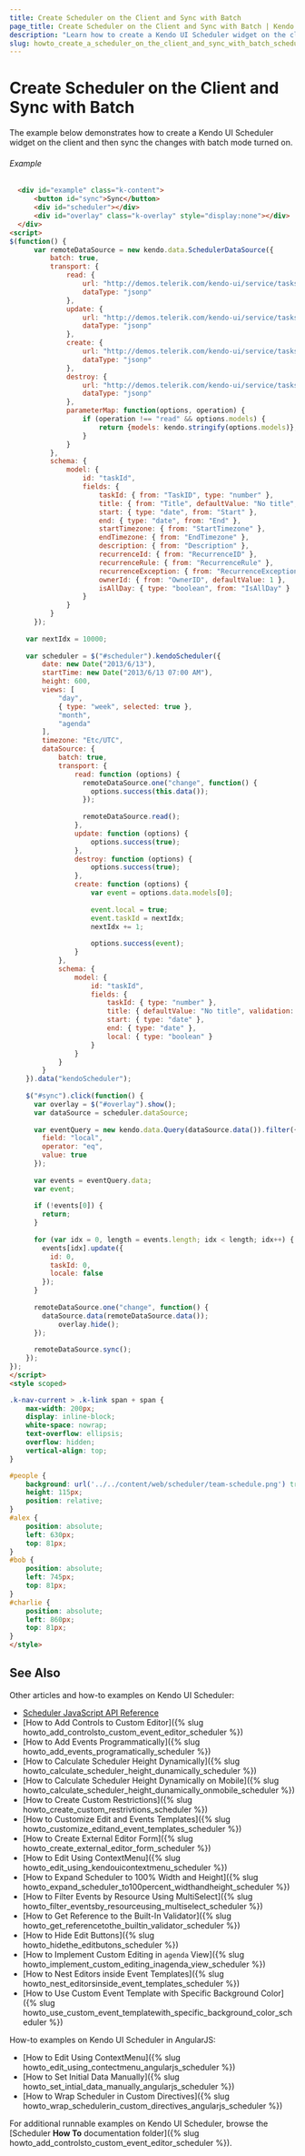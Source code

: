 ```yaml
---
title: Create Scheduler on the Client and Sync with Batch
page_title: Create Scheduler on the Client and Sync with Batch | Kendo UI Scheduler
description: "Learn how to create a Kendo UI Scheduler widget on the client and then sync the changes with batch mode turned on."
slug: howto_create_a_scheduler_on_the_client_and_sync_with_batch_scheduler
---
```


# Create Scheduler on the Client and Sync with Batch

The example below demonstrates how to create a Kendo UI Scheduler widget on the client and then sync the changes with batch mode turned on.

###### Example

```html
  <div id="example" class="k-content">
      <button id="sync">Sync</button>
      <div id="scheduler"></div>
      <div id="overlay" class="k-overlay" style="display:none"></div>
  </div>
<script>
$(function() {
      var remoteDataSource = new kendo.data.SchedulerDataSource({
          batch: true,
          transport: {
              read: {
                  url: "http://demos.telerik.com/kendo-ui/service/tasks",
                  dataType: "jsonp"
              },
              update: {
                  url: "http://demos.telerik.com/kendo-ui/service/tasks/update",
                  dataType: "jsonp"
              },
              create: {
                  url: "http://demos.telerik.com/kendo-ui/service/tasks/create",
                  dataType: "jsonp"
              },
              destroy: {
                  url: "http://demos.telerik.com/kendo-ui/service/tasks/destroy",
                  dataType: "jsonp"
              },
              parameterMap: function(options, operation) {
                  if (operation !== "read" && options.models) {
                      return {models: kendo.stringify(options.models)};
                  }
              }
          },
          schema: {
              model: {
                  id: "taskId",
                  fields: {
                      taskId: { from: "TaskID", type: "number" },
                      title: { from: "Title", defaultValue: "No title", validation: { required: true } },
                      start: { type: "date", from: "Start" },
                      end: { type: "date", from: "End" },
                      startTimezone: { from: "StartTimezone" },
                      endTimezone: { from: "EndTimezone" },
                      description: { from: "Description" },
                      recurrenceId: { from: "RecurrenceID" },
                      recurrenceRule: { from: "RecurrenceRule" },
                      recurrenceException: { from: "RecurrenceException" },
                      ownerId: { from: "OwnerID", defaultValue: 1 },
                      isAllDay: { type: "boolean", from: "IsAllDay" }
                  }
              }
          }
      });
  
  	var nextIdx = 10000;
  
    var scheduler = $("#scheduler").kendoScheduler({
        date: new Date("2013/6/13"),
        startTime: new Date("2013/6/13 07:00 AM"),
        height: 600,
        views: [
            "day",
            { type: "week", selected: true },
            "month",
            "agenda"
        ],
        timezone: "Etc/UTC",
        dataSource: {
            batch: true,
            transport: {
                read: function (options) {
                  remoteDataSource.one("change", function() {
                    options.success(this.data());
                  });
                  
                  remoteDataSource.read();
                },
                update: function (options) {
                    options.success(true);
                },
                destroy: function (options) {
                    options.success(true);
                },
                create: function (options) {
                  	var event = options.data.models[0];
                  
                  	event.local = true;
                    event.taskId = nextIdx;
                  	nextIdx += 1;
                  
                    options.success(event);
                }
            },
            schema: {
                model: {
                    id: "taskId",
                    fields: {
                        taskId: { type: "number" },
                        title: { defaultValue: "No title", validation: { required: true } },
                        start: { type: "date" },
                        end: { type: "date" },
                      	local: { type: "boolean" }
                    }
                }
            }
        }
    }).data("kendoScheduler");
  
  	$("#sync").click(function() {
      var overlay = $("#overlay").show();
      var dataSource = scheduler.dataSource;
      
      var eventQuery = new kendo.data.Query(dataSource.data()).filter({
        field: "local",
        operator: "eq",
        value: true
      });
      
      var events = eventQuery.data;
      var event;
      
      if (!events[0]) {
        return;
      }
      
      for (var idx = 0, length = events.length; idx < length; idx++) {
        events[idx].update({
          id: 0,
          taskId: 0,
          locale: false
        });
      }
      
      remoteDataSource.one("change", function() {
        dataSource.data(remoteDataSource.data());
     		overlay.hide();   
      });
      
      remoteDataSource.sync();
    });
});
</script>
<style scoped>

.k-nav-current > .k-link span + span {
    max-width: 200px;
    display: inline-block;
    white-space: nowrap;
    text-overflow: ellipsis;
    overflow: hidden;
    vertical-align: top;
}

#people {
    background: url('../../content/web/scheduler/team-schedule.png') transparent no-repeat;
    height: 115px;
    position: relative;
}
#alex {
    position: absolute;
    left: 630px;
    top: 81px;
}
#bob {
    position: absolute;
    left: 745px;
    top: 81px;
}
#charlie {
    position: absolute;
    left: 860px;
    top: 81px;
}
</style>

```

## See Also

Other articles and how-to examples on Kendo UI Scheduler:

* [Scheduler JavaScript API Reference](/api/javascript/ui/scheduler)
* [How to Add Controls to Custom Editor]({% slug howto_add_controlsto_custom_event_editor_scheduler %})
* [How to Add Events Programmatically]({% slug howto_add_events_programatically_scheduler %})
* [How to Calculate Scheduler Height Dynamically]({% slug howto_calculate_scheduler_height_dunamically_scheduler %})
* [How to Calculate Scheduler Height Dynamically on Mobile]({% slug howto_calculate_scheduler_height_dunamically_onmobile_scheduler %})
* [How to Create Custom Restrictions]({% slug howto_create_custom_restrivtions_scheduler %})
* [How to Customize Edit and Events Templates]({% slug howto_customize_editand_event_templates_scheduler %})
* [How to Create External Editor Form]({% slug howto_create_external_editor_form_scheduler %})
* [How to Edit Using ContextMenu]({% slug howto_edit_using_kendouicontextmenu_scheduler %})
* [How to Expand Scheduler to 100% Width and Height]({% slug howto_expand_scheduler_to100percent_widthandheight_scheduler %})
* [How to Filter Events by Resource Using MultiSelect]({% slug howto_filter_eventsby_resourceusing_multiselect_scheduler %})
* [How to Get Reference to the Built-In Validator]({% slug howto_get_referencetothe_builtin_validator_scheduler %})
* [How to Hide Edit Buttons]({% slug howto_hidethe_editbutons_scheduler %})
* [How to Implement Custom Editing in `agenda` View]({% slug howto_implement_custom_editing_inagenda_view_scheduler %})
* [How to Nest Editors inside Event Templates]({% slug howto_nest_editorsinside_event_templates_scheduler %})
* [How to Use Custom Event Template with Specific Background Color]({% slug howto_use_custom_event_templatewith_specific_background_color_scheduler %})

How-to examples on Kendo UI Scheduler in AngularJS:

* [How to Edit Using ContextMenu]({% slug howto_edit_using_contectmenu_angularjs_scheduler %})
* [How to Set Initial Data Manually]({% slug howto_set_intial_data_manually_angularjs_scheduler %})
* [How to Wrap Scheduler in Custom Directives]({% slug howto_wrap_schedulerin_custom_directives_angularjs_scheduler %})

For additional runnable examples on Kendo UI Scheduler, browse the [Scheduler **How To** documentation folder]({% slug howto_add_controlsto_custom_event_editor_scheduler %}).
